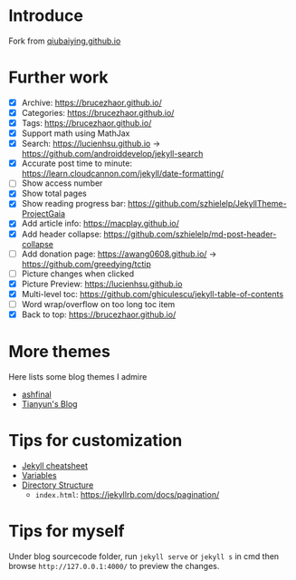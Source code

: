 # Introduce

Fork from [qiubaiying.github.io](https://github.com/qiubaiying/qiubaiying.github.io)

# Further work

- [x] Archive: https://brucezhaor.github.io/
- [x] Categories: https://brucezhaor.github.io/
- [x] Tags: https://brucezhaor.github.io/
- [x] Support math using MathJax
- [x] Search: https://lucienhsu.github.io -> https://github.com/androiddevelop/jekyll-search
- [x] Accurate post time to minute: https://learn.cloudcannon.com/jekyll/date-formatting/
- [ ] Show access number
- [x] Show total pages
- [x] Show reading progress bar: https://github.com/szhielelp/JekyllTheme-ProjectGaia
- [x] Add article info: https://macplay.github.io/
- [x] Add header collapse: https://github.com/szhielelp/md-post-header-collapse
- [ ] Add donation page: https://awang0608.github.io/ -> https://github.com/greedying/tctip
- [ ] Picture changes when clicked
- [x] Picture Preview: https://lucienhsu.github.io
- [x] Multi-level toc: https://github.com/ghiculescu/jekyll-table-of-contents
- [ ] Word wrap/overflow on too long toc item
- [x] Back to top: https://brucezhaor.github.io/

# More themes

Here lists some blog themes I admire

- [ashfinal](https://macplay.github.io/)
- [Tianyun's Blog](https://doowzs.com/blog/)

# Tips for customization

- [Jekyll cheatsheet](https://devhints.io/jekyll)
- [Variables](https://jekyllrb.com/docs/variables/)
- [Directory Structure](https://jekyllrb.com/docs/structure/)
  - `index.html`: https://jekyllrb.com/docs/pagination/


# Tips for myself

Under blog sourcecode folder, run `jekyll serve` or `jekyll s` in cmd then browse `http://127.0.0.1:4000/` to preview the changes.


